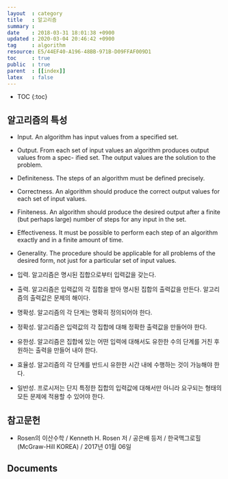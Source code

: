 ```yaml
---
layout  : category
title   : 알고리즘
summary :
date    : 2018-03-31 18:01:38 +0900
updated : 2020-03-04 20:46:42 +0900
tag     : algorithm
resource: E5/44EF40-A196-48BB-971B-D09FFAF009D1
toc     : true
public  : true
parent  : [[index]]
latex   : false
---
```

* TOC
{:toc}

## 알고리즘의 특성

>
* Input. An algorithm has input values from a specified set.
* Output. From each set of input values an algorithm produces output values from a spec-
ified set. The output values are the solution to the problem.
* Definiteness. The steps of an algorithm must be defined precisely.
* Correctness. An algorithm should produce the correct output values for each set of input values.
* Finiteness. An algorithm should produce the desired output after a finite (but perhaps large) number of steps for any input in the set.
* Effectiveness. It must be possible to perform each step of an algorithm exactly and in a finite amount of time.
* Generality. The procedure should be applicable for all problems of the desired form, not just for a particular set of input values.

* 입력. 알고리즘은 명시된 집합으로부터 입력값을 갖는다.
* 출력. 알고리즘은 입력값의 각 집합을 받아 명시된 집합의 출력값을 만든다. 알고리즘의 출력값은 문제의 해이다.
* 명확성. 알고리즘의 각 단계는 명확히 정의되어야 한다.
* 정확성. 알고리즘은 입력값의 각 집합에 대해 정확한 출력값을 만들어야 한다.
* 유한성. 알고리즘은 집합에 있는 어떤 입력에 대해서도 유한한 수의 단계를 거친 후 원하는 출력을 만들어 내야 한다.
* 효율성. 알고리즘의 각 단계를 반드시 유한한 시간 내에 수행하는 것이 가능해야 한다.
* 일반성. 프로시저는 단지 특정한 집합의 입력값에 대해서만 아니라 요구되는 형태의 모든 문제에 적용할 수 있어야 한다.

## 참고문헌

* Rosen의 이산수학 / Kenneth H. Rosen 저 / 공은배 등저 / 한국맥그로힐(McGraw-Hill KOREA) / 2017년 01월 06일

## Documents
